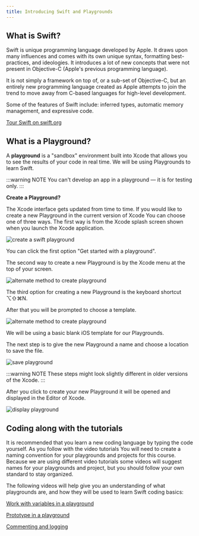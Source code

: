 ```yaml
---
title: Introducing Swift and Playgrounds
---
```


## What is Swift?

Swift is unique programming language developed by Apple. It draws upon many influences and comes with its own unique syntax, formatting best-practices, and ideologies. It introduces a lot of new concepts that were not present in Objective-C (Apple's previous programming language).

It is not simply a framework on top of, or a sub-set of Objective-C, but an entirely new programming language created as Apple attempts to join the trend to move away from C-based languages for high-level development.

Some of the features of Swift include: inferred types, automatic memory management, and expressive code.

[Tour Swift on swift.org](https://docs.swift.org/swift-book/GuidedTour/GuidedTour.html)

## What is a Playground?

A **playground** is a "sandbox" environment built into Xcode that allows you to see the results of your code in real time.  We will be using Playgrounds to learn Swift.

:::warning NOTE
You can't develop an app in a playground — it is for testing only.
:::

**Create a Playground?**

The Xcode interface gets updated from time to time.  If you would like to create a new Playground in the current version of Xcode You can choose one of three ways.  The first way is from the Xcode splash screen shown when you launch the Xcode application.

![create a swift playground](/F2020/assets/img/introducing_swift_1.png)

You can click the first option "Get started with a playground".

The second way to create a new Playground is by the Xcode menu at the top of your screen.

![alternate method to create playground](/F2020/assets/img/introducing_swift_2.png)

The third option for creating a new Playground is the keyboard shortcut ⌥⇧⌘N.

After that you will be prompted to choose a template.

![alternate method to create playground](/F2020/assets/img/introducing_swift_3.png)

We will be using a basic blank iOS template for our Playgrounds.

The next step is to give the new Playground a name and choose a location to save the file.

![save playground](/F2020/assets/img/introducing_swift_4.png)

:::warning NOTE
These steps might look slightly different in older versions of the Xcode.
:::

After you click to create your new Playground it will be opened and displayed in the Editor of Xcode.

![display playground](/F2020/assets/img/introducing_swift_5.png)

## Coding along with the tutorials

It is recommended that you learn a new coding language by typing the code yourself.  As you follow with the video tutorials You will need to create a naming convention for your playgrounds and projects for this course.  Because we are using different video tutorials some videos will suggest names for your playgrounds and project, but you should follow your own standard to stay organized.

The following videos will help give you an understanding of what playgrounds are, and how they will be used to learn Swift coding basics:

<!-- [Download Swift playground from swift.org](https://docs.swift.org/swift-book/GuidedTour/GuidedTour.playground.zip) -->


[Work with variables in a playground](https://www.linkedin.com/learning/programming-for-non-programmers-ios-12-and-swift-5/work-with-variables-in-a-playground?u=2199673)

[Prototype in a playground](https://www.linkedin.com/learning/xcode-10-essential-training/prototype-in-a-playground?u=2199673)

[Commenting and logging](https://www.linkedin.com/learning/swift-5-essential-training/logging-and-commenting?u=2199673)
